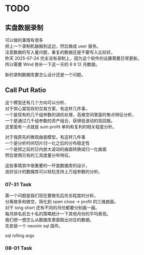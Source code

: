 # TODO  

## 实盘数据录制
可以做的事情有很多  
把上一个录制机器搬到这边，然后做成 user 服务。  
注意数据的写入量问题，重复的数据还是不要写入比较好。  
昨天 2025-07-24 完全没有录制上，因为这个软件的设置需要日常更新。  
所以需要 Wind 弥补一下这一天的 8 9 12 月数据。  

新的录制数据库要怎么设计还是一个问题。  


## Call Put Ratio  
这个模型还有几个方向可以分析，  
对于郑心棠现存的交易方案，有这样几件事，  
一个是现有的几千组参数的调优处理，高维空间里面的聚点特征分析，  
一个是通过几千组参数的资产组合，获得低波动的高回报。  
这里面有一点就是 sum profit 单利和复利的相关程度分析。  

对于我原先的微观曲面模型，有这样几件事  
一个是分析时间切片归一化之后的分布稳定性  
一个是把之前的日内放大波动的曲面转换成归一化曲面  
然后使用已有的工具度量分布特征。  

这些事情其中很重要的一环是数据库的设计，  
良好设计的数据库可以轻松支持上万组参数的分析。  


### 07-31 Task  
第一个问题是我们现在要做先后优劣程度的分析。  
分离做多和做空，简化到 open close -> profit 的三维曲面，  
对于 long short 还有不同的月份都要分别画一画。  
每月排名前五十名的策略统计一下其他月份的平均表现。  
我们想一想怎么从数据库里面取出对应的数据。  
先安装一个 neovim sql 插件。  

sql rolling args



### 08-01 Task  


